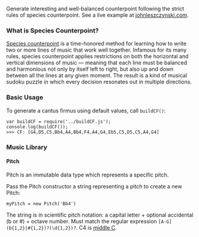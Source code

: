 Generate interesting and well-balanced counterpoint following the strict rules of species counterpoint.  See a live example at [johnleszczynski.com](http://johnleszczynski.com).

### What is Species Counterpoint?
[Species counterpoint](http://en.wikipedia.org/wiki/Counterpoint#Species_counterpoint) is a time-honored method for learning how to write two or more lines of music that work well together. Infamous for its many rules, species counterpoint applies restrictions on both the horizontal and vertical dimensions of music — meaning that each line must be balanced and harmonious not only by itself left to right, but also up and down between all the lines at any given moment. The result is a kind of musical sudoku puzzle in which every decision resonates out in multiple directions.

### Basic Usage

To generate a cantus firmus using default values, call `buildCF()`:

```
var buildCF = require('../buildCF.js');
console.log(buildCF());
>>> CF: [G4,D5,C5,Bb4,A4,Bb4,F4,A4,G4,Eb5,C5,D5,C5,A4,G4]
```

### Music Library

#### Pitch
Pitch is an immutable data type which represents a specific pitch.

Pass the Pitch constructor a string representing a pitch to create a new Pitch:

`myPitch = new Pitch('Bb4')`

The string is in scientific pitch notation: a capital letter + optional accidental (b or #) + octave number. 
Must match the regular expression `[A-G](b{1,2}|#{1,2})?(\d{1,2})?`. C4 is [middle C](https://en.wikipedia.org/wiki/C_(musical_note)#Middle_C).

